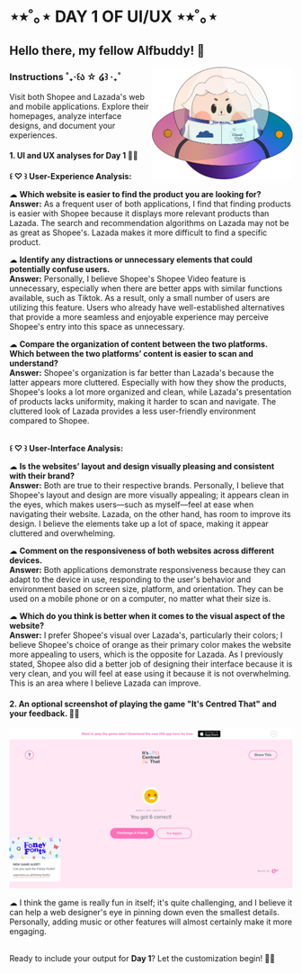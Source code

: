 # ⋆⭒˚｡⋆ DAY 1 OF UI/UX ⋆⭒˚｡⋆
## Hello there, my fellow Alfbuddy! 💖
         
<img align="right" width="250px" src="../../assets/alf/alf-ufo.png">

### Instructions ˚₊‧꒰ა ☆ ໒꒱ ‧₊˚

Visit both Shopee and Lazada's web and mobile applications. Explore their homepages, analyze interface designs, and document your experiences.<br/>

#### 1. UI and UX analyses for Day 1 🚀✨<br/>

**꒰ ♡ ꒱ User-Experience Analysis:**<br/>

☁︎   **Which website is easier to find the product you are looking for?**<br/>
    **Answer:** As a frequent user of both applications, I find that finding products is easier with Shopee because it displays more relevant products than Lazada. The search and recommendation algorithms on Lazada may not be as great as Shopee's. Lazada makes it more difficult to find a specific product.

☁︎   **Identify any distractions or unnecessary elements that could potentially confuse users.**<br/>
    **Answer:** Personally, I believe Shopee's Shopee Video feature is unnecessary, especially when there are better apps with similar functions available, such as Tiktok. As a result, only a small number of users are utilizing this feature. Users who already have well-established alternatives that provide a more seamless and enjoyable experience may perceive Shopee's entry into this space as unnecessary.

☁︎   **Compare the organization of content between the two platforms. Which between the two platforms’   content is easier to scan and understand?**<br/>
    **Answer:** Shopee's organization is far better than Lazada's because the latter appears more cluttered. Especially with how they show the products, Shopee's looks a lot more organized and clean, while Lazada's presentation of products lacks uniformity, making it harder to scan and navigate. The cluttered look of Lazada provides a less user-friendly environment compared to Shopee.

<br/>**꒰ ♡ ꒱ User-Interface Analysis:**

☁︎   **Is the websites’ layout and design visually pleasing and consistent with their brand?**<br/>
    **Answer:** Both are true to their respective brands. Personally, I believe that Shopee's layout and design are more visually appealing; it appears clean in the eyes, which makes users—such as myself—feel at ease when navigating their website. Lazada, on the other hand, has room to improve its design. I believe the elements take up a lot of space, making it appear cluttered and overwhelming.
    
☁︎   **Comment on the responsiveness of both websites across different devices.**<br/>
    **Answer:** Both applications demonstrate responsiveness because they can adapt to the device in use, responding to the user's behavior and environment based on screen size, platform, and orientation. They can be used on a mobile phone or on a computer, no matter what their size is.
    
☁︎   **Which do you think is better when it comes to the visual aspect of the website?**<br/>
    **Answer:** I prefer Shopee's visual over Lazada's, particularly their colors; I believe Shopee's choice of orange as their primary color makes the website more appealing to users, which is the opposite for Lazada. As I previously stated, Shopee also did a better job of designing their interface because it is very clean, and you will feel at ease using it because it is not overwhelming. This is an area where I believe Lazada can improve.

#### 2. An **optional** screenshot of playing the game **"It's Centred That"** and your feedback. 🚀✨

![Alt text](image.png)

☁︎ I think the game is really fun in itself; it's quite challenging, and I believe it can help a web designer's eye in pinning down even the smallest details. Personally, adding music or other features will almost certainly make it more engaging.

<br/>Ready to include your output for **Day 1**? Let the customization begin! 🚀✨


